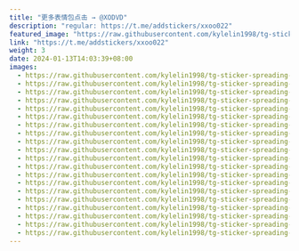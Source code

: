 ```yaml
---
title: "更多表情包点击 → @XODVD"
description: "regular: https://t.me/addstickers/xxoo022"
featured_image: "https://raw.githubusercontent.com/kylelin1998/tg-sticker-spreading-worldwide-images/main/img/e5267231-d9bc-4b06-86de-1aacdfd0db96.jpg"
link: "https://t.me/addstickers/xxoo022"
weight: 3
date: 2024-01-13T14:03:39+08:00
images:
  - https://raw.githubusercontent.com/kylelin1998/tg-sticker-spreading-worldwide-images/main/img/e5267231-d9bc-4b06-86de-1aacdfd0db96.jpg
  - https://raw.githubusercontent.com/kylelin1998/tg-sticker-spreading-worldwide-images/main/img/bb36618f-2899-40f4-a0eb-ef33760ab321.jpg
  - https://raw.githubusercontent.com/kylelin1998/tg-sticker-spreading-worldwide-images/main/img/43e97be2-b297-40eb-a810-b548c01fb979.jpg
  - https://raw.githubusercontent.com/kylelin1998/tg-sticker-spreading-worldwide-images/main/img/003a07e8-f4c8-41c2-a64b-80534af4b8d4.jpg
  - https://raw.githubusercontent.com/kylelin1998/tg-sticker-spreading-worldwide-images/main/img/8a1939bf-5402-4bab-9812-d069462e0ed2.jpg
  - https://raw.githubusercontent.com/kylelin1998/tg-sticker-spreading-worldwide-images/main/img/ab2a593e-487d-4cec-a411-d6c4a90a264d.jpg
  - https://raw.githubusercontent.com/kylelin1998/tg-sticker-spreading-worldwide-images/main/img/407e984a-39df-465e-8e83-6385940fa648.jpg
  - https://raw.githubusercontent.com/kylelin1998/tg-sticker-spreading-worldwide-images/main/img/c393539c-f737-49be-8a0c-3950412fd449.jpg
  - https://raw.githubusercontent.com/kylelin1998/tg-sticker-spreading-worldwide-images/main/img/07716aec-0bae-4b75-a0b3-525952b33057.jpg
  - https://raw.githubusercontent.com/kylelin1998/tg-sticker-spreading-worldwide-images/main/img/4b9c2b03-e6c8-473f-8b43-8a4a48177734.jpg
  - https://raw.githubusercontent.com/kylelin1998/tg-sticker-spreading-worldwide-images/main/img/0e0f09da-337d-4604-b985-59924acb30d7.jpg
  - https://raw.githubusercontent.com/kylelin1998/tg-sticker-spreading-worldwide-images/main/img/216dc01a-a821-4db6-9914-6c8835ad3bb4.jpg
  - https://raw.githubusercontent.com/kylelin1998/tg-sticker-spreading-worldwide-images/main/img/48c7b696-546c-49d9-9853-4ae7ba161c27.jpg
  - https://raw.githubusercontent.com/kylelin1998/tg-sticker-spreading-worldwide-images/main/img/39407b50-7c64-477a-a89b-8f7f645d2e2d.jpg
  - https://raw.githubusercontent.com/kylelin1998/tg-sticker-spreading-worldwide-images/main/img/dc8f6419-5b0b-4ea5-8e55-8ee72392e788.jpg
  - https://raw.githubusercontent.com/kylelin1998/tg-sticker-spreading-worldwide-images/main/img/085f930e-56c4-4b90-b9a6-eeeeaf7ec6c9.jpg
  - https://raw.githubusercontent.com/kylelin1998/tg-sticker-spreading-worldwide-images/main/img/5c2b8585-85fd-42fc-86af-a57681534a28.jpg
  - https://raw.githubusercontent.com/kylelin1998/tg-sticker-spreading-worldwide-images/main/img/cf27c7d3-ebe6-4c06-be76-58d65133b479.jpg
  - https://raw.githubusercontent.com/kylelin1998/tg-sticker-spreading-worldwide-images/main/img/9748fbcd-666c-4ef2-ae6d-5ae690c75b73.jpg
  - https://raw.githubusercontent.com/kylelin1998/tg-sticker-spreading-worldwide-images/main/img/709a7fac-d059-44f2-aa35-1882910f39ca.jpg
---
```

